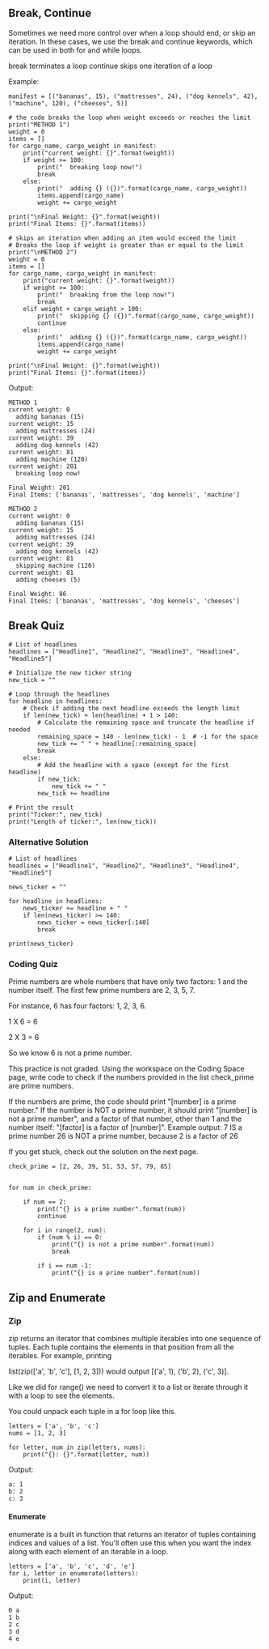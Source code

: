 ## Break, Continue
Sometimes we need more control over when a loop should end, or skip an iteration. In these cases, we use the break and continue keywords, which can be used in both for and while loops.

break terminates a loop
continue skips one iteration of a loop


Example: 

```
manifest = [("bananas", 15), ("mattresses", 24), ("dog kennels", 42), ("machine", 120), ("cheeses", 5)]

# the code breaks the loop when weight exceeds or reaches the limit
print("METHOD 1")
weight = 0
items = []
for cargo_name, cargo_weight in manifest:
    print("current weight: {}".format(weight))
    if weight >= 100:
        print("  breaking loop now!")
        break
    else:
        print("  adding {} ({})".format(cargo_name, cargo_weight))
        items.append(cargo_name)
        weight += cargo_weight

print("\nFinal Weight: {}".format(weight))
print("Final Items: {}".format(items))

# skips an iteration when adding an item would exceed the limit
# Breaks the loop if weight is greater than or equal to the limit
print("\nMETHOD 2")
weight = 0
items = []
for cargo_name, cargo_weight in manifest:
    print("current weight: {}".format(weight))
    if weight >= 100:
        print("  breaking from the loop now!")
        break
    elif weight + cargo_weight > 100:
        print("  skipping {} ({})".format(cargo_name, cargo_weight))
        continue
    else:
        print("  adding {} ({})".format(cargo_name, cargo_weight))
        items.append(cargo_name)
        weight += cargo_weight

print("\nFinal Weight: {}".format(weight))
print("Final Items: {}".format(items))
```


Output:

```
METHOD 1
current weight: 0
  adding bananas (15)
current weight: 15
  adding mattresses (24)
current weight: 39
  adding dog kennels (42)
current weight: 81
  adding machine (120)
current weight: 201
  breaking loop now!

Final Weight: 201
Final Items: ['bananas', 'mattresses', 'dog kennels', 'machine']

METHOD 2
current weight: 0
  adding bananas (15)
current weight: 15
  adding mattresses (24)
current weight: 39
  adding dog kennels (42)
current weight: 81
  skipping machine (120)
current weight: 81
  adding cheeses (5)

Final Weight: 86
Final Items: ['bananas', 'mattresses', 'dog kennels', 'cheeses']
```


## Break Quiz

```
# List of headlines
headlines = ["Headline1", "Headline2", "Headline3", "Headline4", "Headline5"]

# Initialize the new ticker string
new_tick = ""

# Loop through the headlines
for headline in headlines:
    # Check if adding the next headline exceeds the length limit
    if len(new_tick) + len(headline) + 1 > 140:
        # Calculate the remaining space and truncate the headline if needed
        remaining_space = 140 - len(new_tick) - 1  # -1 for the space
        new_tick += " " + headline[:remaining_space]
        break
    else:
        # Add the headline with a space (except for the first headline)
        if new_tick:
            new_tick += " "
        new_tick += headline

# Print the result
print("Ticker:", new_tick)
print("Length of ticker:", len(new_tick))

```

### Alternative Solution

```
# List of headlines
headlines = ["Headline1", "Headline2", "Headline3", "Headline4", "Headline5"]

news_ticker = ""

for headline in headlines:
    news_ticker += headline + " "
    if len(news_ticker) >= 140:
        news_ticker = news_ticker[:140]
        break

print(news_ticker)
```

### Coding Quiz

Prime numbers are whole numbers that have only two factors: 1 and the number itself. The first few prime numbers are 2, 3, 5, 7.

For instance, 6 has four factors: 1, 2, 3, 6.

1 X 6 = 6

2 X 3 = 6

So we know 6 is not a prime number.

This practice is not graded. Using the workspace on the Coding Space page, write code to check if the numbers provided in the list check_prime are prime numbers.

If the numbers are prime, the code should print "[number] is a prime number."
If the number is NOT a prime number, it should print "[number] is not a prime number", and a factor of that number, other than 1 and the number itself: "[factor] is a factor of [number]".
Example output: 7 IS a prime number 26 is NOT a prime number, because 2 is a factor of 26

If you get stuck, check out the solution on the next page.

```
check_prime = [2, 26, 39, 51, 53, 57, 79, 85]


for num in check_prime:
    
    if num == 2:
        print("{} is a prime number".format(num))
        continue
    
    for i in range(2, num):
        if (num % i) == 0:
            print("{} is not a prime number".format(num))
            break
        
        if i == num -1:
            print("{} is a prime number".format(num))
```

## Zip and Enumerate

### Zip
zip returns an iterator that combines multiple iterables into one sequence of tuples. Each tuple contains the elements in that position from all the iterables. For example, printing

list(zip(['a', 'b', 'c'], [1, 2, 3])) would output [('a', 1), ('b', 2), ('c', 3)].

Like we did for range() we need to convert it to a list or iterate through it with a loop to see the elements.

You could unpack each tuple in a for loop like this.

```
letters = ['a', 'b', 'c']
nums = [1, 2, 3]

for letter, num in zip(letters, nums):
    print("{}: {}".format(letter, num))
```

Output:

```
a: 1
b: 2
c: 3
```

#### Enumerate
enumerate is a built in function that returns an iterator of tuples containing indices and values of a list. You'll often use this when you want the index along with each element of an iterable in a loop.

```
letters = ['a', 'b', 'c', 'd', 'e']
for i, letter in enumerate(letters):
    print(i, letter)
```

Output:

```
0 a
1 b
2 c
3 d
4 e
```

